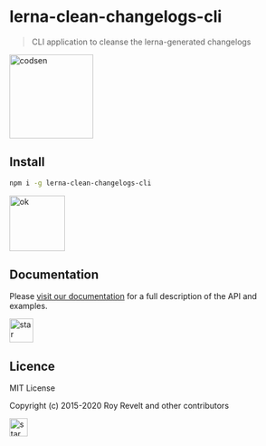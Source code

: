 # lerna-clean-changelogs-cli

> CLI application to cleanse the lerna-generated changelogs

<img src="https://codsen.com/images/png-codsen-1.png" width="148" alt="codsen" align="center">

## Install

```bash
npm i -g lerna-clean-changelogs-cli
```

<img src="https://codsen.com/images/png-codsen-ok.png" width="98" alt="ok" align="center">

## Documentation

Please [visit our documentation](https://codsen.com/os/lerna-clean-changelogs-cli/) for a full description of the API and examples.

<img src="https://codsen.com/images/png-codsen-star.png" width="42" alt="star" align="center">

## Licence

MIT License

Copyright (c) 2015-2020 Roy Revelt and other contributors

<img src="https://codsen.com/images/png-codsen-star-small.png" width="32" alt="star" align="center">
